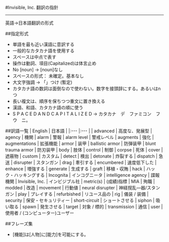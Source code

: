 #Invisible, Inc. 翻訳の指針

---
英語→日本語翻訳の形式

##指定形式
* 単語を最も近い漢語に意訳する
* 一般的なカタカナ語を使用する
* スペースは中点で表す
* 操作は動詞、項目(Capitalized)は体言止め
* No [noun] → [noun]なし
* スペースの形式： 未確定。基本なし
* 大文字強調 → 「」つけ (暫定)
* カタカナ語の数詞は面倒なので使わない。数字を接頭辞にする。あるいはnつ
* 長い複文は、順序を保ちつつ重文に置き換える
* 漢語、和語、カタカナ語の順に使う
* S P A C E D   A N D   C A P I T A L I Z E D → カタカナ　デ　ファミコン　フウ　ニ。


##訳語一覧
| English				| 日本語				|
|:---					|:---				|
| advanced				| 高度な、発展型
| agency				| 機関
| alarm					| 警報
| alarm level			| 警戒レベル
| augments				| 強化
| augmentations		| 拡張機能
| armor					| 装甲
| ballistic armor		| 防弾装甲
| blunt trauma armor	| 防刃装甲
| body					| 肢体
| control				| 制御
| corpse				| 死体
| cover					| 遮蔽物
| custom				| カスタム
| detect				| 検出
| detonate				| 炸裂する
| dispatch				| 急送
| disrupter				| スタンガン
| drag					| 牽引する
| encumbered			| 速度低下した
| enhance				| 増強する
| generate				| 生成する
| graft					| 移植・収賄
| hack					| ハック・ハッキングする
| Incognita				| インコグニータ
| intelligence agency	| 諜報機関
| Invisible, Inc.		| インビジブル社
| metric(s)				| (成績)指標
| MIA					| 殉職
| modded				| 改造
| movement				| 行動値
| neural disrupter		| 神経撹乱―器/スタンガン
| play					| プレイする
| refurbished			| リユース品の
| rig					| 儀装 / 装備
| security				| 保安・セキュリティー
| short-circuit			| ショートさせる
| siphon					| 吸い取る
| spawn					| 発生させる
| target				| 対象 / 標的
| transmission			| 通信
| user					| 使用者 / (コンピューター)ユーザー

##フレーズ集
* [機能]は[人物]に[能力]を可能にする。